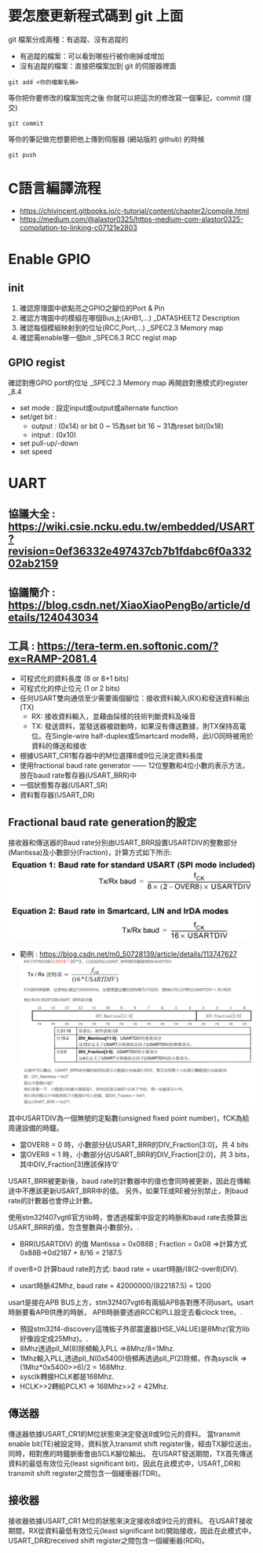 # 要怎麼更新程式碼到 git 上面

git 檔案分成兩種：有追蹤、沒有追蹤的
- 有追蹤的檔案：可以看到哪些行被你刪掉或增加
- 沒有追蹤的檔案：直接把檔案加到 git 的伺服器裡面

```commandline=
git add <你的檔案名稱>
```

等你把你要修改的檔案加完之後
你就可以把這次的修改寫一個筆記，commit (提交)
```commandline=
git commit
```

等你的筆記做完想要把他上傳到伺服器 (網站版的 github) 的時候
```commandline=
git push
```

# C語言編譯流程
- https://chivincent.gitbooks.io/c-tutorial/content/chapter2/compile.html
- https://medium.com/@alastor0325/https-medium-com-alastor0325-compilation-to-linking-c07121e2803

# Enable GPIO
## init
1. 確認原理圖中欲點亮之GPIO之腳位的Port & Pin
2. 確認方塊圖中的模組在哪個Bus上(AHB1,...) _DATASHEET2 Description
3. 確認每個模組映射到的位址(RCC,Port,...) _SPEC2.3 Memory map
4. 確認需enable哪一個bit _SPEC6.3 RCC regist map
## GPIO regist
確認對應GPIO port的位址 _SPEC2.3 Memory map
再開啟對應模式的register _8.4
- set mode : 設定input或output或alternate function
- set/get bit : 
	- output : (0x14) or bit 0 ~ 15為set bit 16 ~ 31為reset bit(0x18)
	- intput : (0x10)
- set pull-up/-down
- set speed 

# UART
## 協議大全 : https://wiki.csie.ncku.edu.tw/embedded/USART?revision=0ef36332e497437cb7b1fdabc6f0a33202ab2159
## 協議簡介 : https://blog.csdn.net/XiaoXiaoPengBo/article/details/124043034
## 工具 : https://tera-term.en.softonic.com/?ex=RAMP-2081.4

- 可程式化的資料長度 (8 or 8+1 bits)
- 可程式化的停止位元 (1 or 2 bits)
- 任何USART雙向通信至少需要兩個腳位：接收資料輸入(RX)和發送資料輸出(TX)
	- RX: 接收資料輸入，並藉由採樣的技術判斷資料及噪音
	- TX: 發送資料，當發送器被啟動時，如果沒有傳送數據，則TX保持高電位。在Single-wire half-duplex或Smartcard mode時，此I/O同時被用於資料的傳送和接收
- 根據USART_CR1暫存器中的M位選擇8或9位元決定資料長度
- 使用fractional baud rate generator —— 12位整數和4位小數的表示方法，放在baud rate暫存器(USART_BRR)中
- 一個狀態暫存器(USART_SR)
- 資料暫存器(USART_DR)

## Fractional baud rate generation的設定
接收器和傳送器的Baud rate分別由USART_BRR設置USARTDIV的整數部分(Mantissa)及小數部分(Fraction)，計算方式如下所示:
![alt text](image.png)

- 範例 : https://blog.csdn.net/m0_50728139/article/details/113747627
 ![alt text](image-1.png)

其中USARTDIV為一個無號的定點數(unsigned fixed point number)，fCK為給周邊設備的時鐘。

- 當OVER8 = 0 時，小數部分佔USART_BRR的DIV_Fraction[3:0]，共 4 bits
- 當OVER8 = 1 時，小數部分佔USART_BRR的DIV_Fraction[2:0]，共 3 bits，其中DIV_Fraction[3]應該保持’0’

USART_BRR被更新後，baud rate的計數器中的值也會同時被更新，因此在傳輸途中不應該更新USART_BRR中的值。 另外，如果TE或RE被分別禁止，則baud rate的計數器也會停止計數。

使用stm32f407vgt6官方lib時，會透過檔案中設定的時脈和baud rate去換算出USART_BRR的值，包含整數與小數部分。.
- BRR(USARTDIV) 的值 Mantissa = 0x088B ; Fraction = 0x08 =>計算方式 0x88B->0d2187 + 8/16 = 2187.5

if over8=0 計算baud rate的方式: baud rate = usart時脈/(8(2-over8)DIV).
- usart時脈42Mhz, baud rate = 42000000/(822187.5) = 1200

usart是接在APB BUS上方，stm32f407vgt6有兩組APB各對應不同usart。usart時脈要看APB供應的時脈， APB時脈要透過RCC和PLL設定去看clock tree。.
- 預設stm32f4-discovery這塊板子外部震盪器(HSE_VALUE)是8Mhz(官方lib好像設定成25Mhz)。.
- 8Mhz透過pll_M(8)除頻輸入PLL =>8Mhz/8=1Mhz.
- 1Mhz輸入PLL,透過pll_N(0x5400)倍頻再透過pll_P(2)除頻，作為sysclk => (1Mhz*0x5400>>6)/2 = 168Mhz.
- sysclk轉接HCLK都是168Mhz.
- HCLK>>2轉給PCLK1 => 168Mhz>>2 = 42Mhz.

## 傳送器
傳送器依據USART_CR1的M位狀態來決定發送8或9位元的資料。 當transmit enable bit(TE)被設定時，資料放入transmit shift register後，經由TX腳位送出， 同時，相對應的時鐘脈衝會由SCLK腳位輸出。
在USART發送期間，TX首先傳送資料的最低有效位元(least significant bit)，因此在此模式中，USART_DR和transmit shift register之間包含一個緩衝器(TDR)。
## 接收器
接收器依據USART_CR1 M位的狀態來決定接收8或9位元的資料。
在USART接收期間，RX從資料最低有效位元(least significant bit)開始接收，因此在此模式中，USART_DR和received shift register之間包含一個緩衝器(RDR)。

